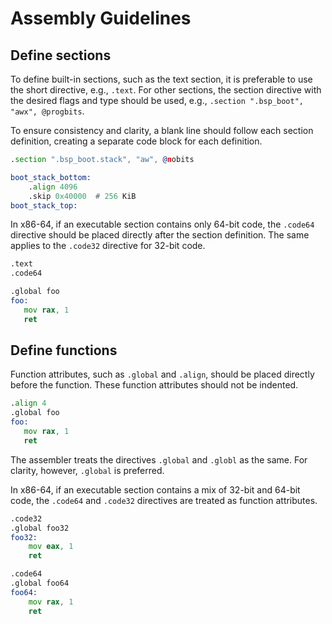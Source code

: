 # Assembly Guidelines

## Define sections

To define built-in sections, such as the text section,
it is preferable to use the short directive, e.g., `.text`.
For other sections,
the section directive with the desired flags and type should be used,
e.g., `.section ".bsp_boot", "awx", @progbits`.

To ensure consistency and clarity,
a blank line should follow each section definition,
creating a separate code block for each definition.
```asm
.section ".bsp_boot.stack", "aw", @nobits

boot_stack_bottom:
    .align 4096
    .skip 0x40000  # 256 KiB
boot_stack_top:
```

In x86-64, if an executable section contains only 64-bit code,
the `.code64` directive should be placed directly after the section definition.
The same applies to the `.code32` directive for 32-bit code.
```asm
.text
.code64

.global foo
foo:
   mov rax, 1
   ret
```

## Define functions

Function attributes, such as `.global` and `.align`,
should be placed directly before the function.
These function attributes should not be indented.
```asm
.align 4
.global foo
foo:
   mov rax, 1
   ret
```

The assembler treats the directives `.global` and `.globl` as the same.
For clarity, however, `.global` is preferred.

In x86-64, if an executable section contains a mix of 32-bit and 64-bit code,
the `.code64` and `.code32` directives are treated as function attributes.
```asm
.code32
.global foo32
foo32:
    mov eax, 1
    ret

.code64
.global foo64
foo64:
    mov rax, 1
    ret
```
